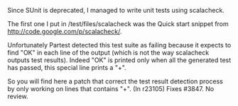 Since SUnit is deprecated, I managed to write unit tests using scalacheck.

The first one I put in /test/files/scalacheck was the Quick start snippet from http://code.google.com/p/scalacheck/.

Unfortunately Partest detected this test suite as failing because it expects to find "OK" in each line of the output (which is not the way scalacheck outputs test results). Indeed "OK" is printed only when all the generated test has passed, this special line prints a "+".

So you will find here a patch that correct the test result detection
process by only working on lines that contains "+".
(In r23105) Fixes #3847. No review.
